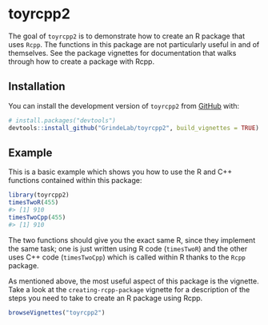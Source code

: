 
<!-- README.md is generated from README.Rmd. Please edit that file -->

# toyrcpp2

<!-- badges: start -->

<!-- badges: end -->

The goal of `toyrcpp2` is to demonstrate how to create an R package that
uses `Rcpp`. The functions in this package are not particularly useful
in and of themselves. See the package vignettes for documentation that
walks through how to create a package with Rcpp.

## Installation

You can install the development version of `toyrcpp2` from
[GitHub](https://github.com/) with:

``` r
# install.packages("devtools")
devtools::install_github("GrindeLab/toyrcpp2", build_vignettes = TRUE)
```

## Example

This is a basic example which shows you how to use the R and C++
functions contained within this package:

``` r
library(toyrcpp2)
timesTwoR(455)
#> [1] 910
timesTwoCpp(455)
#> [1] 910
```

The two functions should give you the exact same R, since they implement
the same task; one is just written using R code (`timesTwoR`) and the
other uses C++ code (`timesTwoCpp`) which is called within R thanks to
the `Rcpp` package.

As mentioned above, the most useful aspect of this package is the
vignette. Take a look at the `creating-rcpp-package` vignette for a
description of the steps you need to take to create an R package using
Rcpp.

``` r
browseVignettes("toyrcpp2")
```
